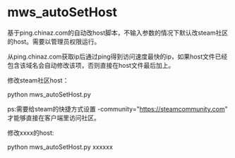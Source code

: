 # mws_autoSetHost
基于ping.chinaz.com的自动改host脚本，不输入参数的情况下默认改steam社区的host。需要以管理员权限运行。

从ping.chinaz.com获取ip后通过ping得到访问速度最快的ip，如果host文件已经包含该域名会自动修改该项，否则直接在host文件最后加上。

修改steam社区host：

python mws_autoSetHost.py

ps:需要给steam的快捷方式设置 -community="https://steamcommunity.com" 才能够直接在客户端里访问社区。

修改xxxx的host:

python mws_autoSetHost.py xxxxxx
